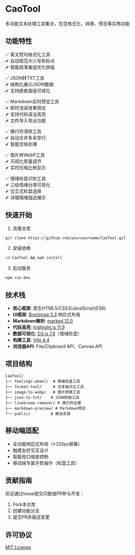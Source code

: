 # CaoTool

多功能文本处理工具集合，包含格式化、转换、预览等实用功能

## 功能特性

✅ 英文短句格式化工具  
✔ 自动规范大小写和标点  
✔ 智能段落重组优化排版

✅ JSON转TXT工具  
✔ 结构化展示JSON数据  
✔ 支持嵌套层级可视化

✅ Markdown实时预览工具  
✔ 即时渲染效果预览  
✔ 支持代码语法高亮  
✔ 文件导入导出功能

✅ 换行符清除工具  
✔ 自动合并多余空行  
✔ 智能空格处理

✅ 图片转WebP工具  
✔ 可视化质量调节  
✔ 实时压缩比例显示

✅ 情绪轮盘识别工具  
✔ 三级情绪分类可视化  
✔ 交互式轮盘选择  
✔ 详细情绪描述展示

## 快速开始

1. 克隆仓库
```bash
git clone https://github.com/yourusername/CaoTool.git
```
2. 安装依赖
```bash
cd CaoTool && npm install
```
3. 启动服务
```bash
npm run dev
```

## 技术栈

- **核心框架**: 原生HTML5/CSS3/JavaScript(ES6)
- **UI框架**: [Bootstrap 5.3](https://getbootstrap.com/) 响应式布局
- **Markdown解析**: [marked 12.0](https://marked.js.org/)
- **代码高亮**: [highlight.js 11.9](https://highlightjs.org/)
- **数据可视化**: [D3.js 7.8](https://d3js.org/)（情绪轮盘）
- **构建工具**: [Vite 4.4](https://vitejs.dev/)
- **浏览器API**: File/Clipboard API、Canvas API

## 项目结构
```
CaoTool/
├── feelings-wheel/  # 情绪轮盘工具
├── format-tool/     # 文本格式化工具
├── image-to-webp/   # 图片转换工具
├── json-to-txt/    # JSON转换工具
├── linebreak-remover/ # 换行符处理
├── markdown-preview/ # Markdown预览
└── public/         # 静态资源
```

## 移动端适配

- 全功能响应式布局（≥320px屏幕）
- 触摸友好交互设计
- 智能视口缩放控制
- 移动端专属手势操作（轮盘工具）

## 贡献指南
欢迎通过Issue提交问题或PR参与开发：
1. Fork本仓库
2. 创建功能分支
3. 提交PR并描述变更

## 许可协议
[MIT License](LICENSE)
